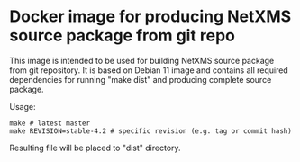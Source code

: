 # Docker image for producing NetXMS source package from git repo

This image is intended to be used for building NetXMS source package from git repository. It is based on Debian 11 image and contains all required dependencies for running "make dist" and producing complete source package.

Usage:

```shell
make # latest master
make REVISION=stable-4.2 # specific revision (e.g. tag or commit hash)
```

Resulting file will be placed to "dist" directory.

